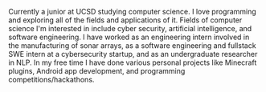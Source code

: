 Currently a junior at UCSD studying computer science. I love programming and exploring all of the fields and applications of it. Fields of computer science I'm interested in include cyber security, artificial intelligence, and software engineering. I have worked as an engineering intern involved in the manufacturing of sonar arrays, as a software engineering and fullstack SWE intern at a cybersecurity startup, and as an undergraduate researcher in NLP. In my free time I have done various personal projects like Minecraft plugins, Android app development, and programming competitions/hackathons.
